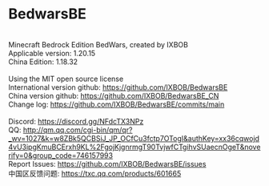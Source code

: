 # BedwarsBE

</br>Minecraft Bedrock Edition BedWars, created by IXBOB
</br> Applicable version: 1.20.15
</br> China Edition: 1.18.32
</br>
</br>Using the MIT open source license
</br>International version github: <https://github.com/IXBOB/BedwarsBE>
</br>China version github: <https://github.com/IXBOB/BedwarsBE_CN>
</br>Change log: <https://github.com/IXBOB/BedwarsBE/commits/main>
</br>
</br>Discord: <https://discord.gg/NFdcTX3NPz>
</br>QQ: <http://qm.qq.com/cgi-bin/qm/qr?_wv=1027&k=w8ZBk5QCBSiJ_JP_OCfCu3fctp7OTogI&authKey=xx36cqwojd4vU3ipgKmuBCErxh9KL%2FgojKjgnrmgT90TvjwfCTgihvSUaecnOgeT&noverify=0&group_code=746157993>
</br>Report Issues: <https://github.com/IXBOB/BedwarsBE/issues>
</br>中国区反馈问题: <https://txc.qq.com/products/601665>
